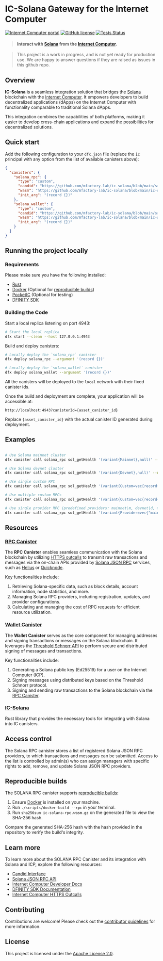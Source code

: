 # IC-Solana Gateway for the Internet Computer

[![Internet Computer portal](https://img.shields.io/badge/InternetComputer-grey?logo=internet%20computer&style=for-the-badge)](https://internetcomputer.org)
[![GitHub license](https://img.shields.io/badge/license-Apache%202.0-blue.svg?logo=apache&style=for-the-badge)](LICENSE)
[![Tests Status](https://img.shields.io/github/actions/workflow/status/mfactory-lab/ic-solana/ci.yml?logo=githubactions&logoColor=white&style=for-the-badge&label=tests)](./.github/workflows/ci.yml)

> #### Interact with [Solana](https://solana.com) from the [Internet Computer](https://internetcomputer.org/).

> This project is a work in progress, and is not yet ready for production use. We are happy to answer questions if they are raised as issues in this github repo.

## Overview

**IC-Solana** is a seamless integration solution that bridges the [Solana](https://solana.com/) blockchain
with the [Internet Computer](https://internetcomputer.org/).
It empowers developers to build decentralized applications (dApps)
on the Internet Computer with functionality comparable to traditional Solana dApps.

This integration combines the capabilities of both platforms,
making it easier to develop cross-chain applications and expand the possibilities for decentralized solutions.

## Quick start

Add the following configuration to your `dfx.json` file (replace the
`ic` principal with any option from the list of available canisters above):

```json
{
  "canisters": {
    "solana_rpc": {
      "type": "custom",
      "candid": "https://github.com/mfactory-lab/ic-solana/blob/main/src/ic-solana-rpc/ic-solana-rpc.did",
      "wasm": "https://github.com/mfactory-lab/ic-solana/blob/main/ic-solana-rpc.wasm.gz",
      "init_arg": "(record {})"
    },
    "solana_wallet": {
      "type": "custom",
      "candid": "https://github.com/mfactory-lab/ic-solana/blob/main/src/ic-solana-wallet/ic-solana-wallet.did",
      "wasm": "https://github.com/mfactory-lab/ic-solana/blob/main/ic-solana-wallet.wasm.gz",
      "init_arg": "(record {})"
    }
  }
}
```

## Running the project locally

### Requirements

Please make sure you have the following installed:

- [Rust](https://www.rust-lang.org/learn/get-started)
- [Docker](https://www.docker.com/get-started/) (Optional for [reproducible builds](#reproducible-builds))
- [PocketIC](https://github.com/dfinity/pocketic) (Optional for testing)
- [DFINITY SDK](https://sdk.dfinity.org/docs/quickstart/local-quickstart.html)

### Building the Code

Start a local replica listening on port 4943:

```bash
# Start the local replica
dfx start --clean --host 127.0.0.1:4943
```

Build and deploy canisters:

```bash
# Locally deploy the `solana_rpc` canister
dfx deploy solana_rpc --argument '(record {})'

# Locally deploy the `solana_wallet` canister
dfx deploy solana_wallet --argument '(record {})'
```

All the canisters will be deployed to the `local` network with their fixed canister ids.

Once the build and deployment are complete, your application will be accessible at:

```
http://localhost:4943?canisterId={asset_canister_id}
```

Replace `{asset_canister_id}` with the actual canister ID generated during deployment.

## Examples

```bash

# Use Solana mainnet cluster
dfx canister call solana_rpc sol_getHealth '(variant{Mainnet},null)' --wallet $(dfx identity get-wallet) --with-cycles 1000000000

# Use Solana devnet cluster
dfx canister call solana_rpc sol_getHealth '(variant{Devnet},null)' --wallet $(dfx identity get-wallet) --with-cycles 1000000000

# Use single custom RPC
dfx canister call solana_rpc sol_getHealth '(variant{Custom=vec{record{network="https://mainnet.helius-rpc.com/"}}},null)' --wallet $(dfx identity get-wallet) --with-cycles 1000000000

# Use multiple custom RPCs
dfx canister call solana_rpc sol_getHealth '(variant{Custom=vec{record{network="mainnet"},record{network="https://mainnet.helius-rpc.com/"}}},null)' --wallet $(dfx identity get-wallet) --with-cycles 1000000000

# Use single provider RPC (predefined providers: mainnet|m, devnet|d, testnet|t)
dfx canister call solana_rpc sol_getHealth '(variant{Provider=vec{"mainnet"}},null)' --wallet $(dfx identity get-wallet) --with-cycles 1000000000

```

## Resources

### [RPC Canister](./src/ic-solana-rpc)

The **RPC Canister** enables seamless communication with the Solana blockchain
by utilizing [HTTPS outcalls](https://internetcomputer.org/https-outcalls)
to transmit raw transactions and messages via the on-chain APIs
provided by [Solana JSON RPC](https://solana.com/docs/rpc) services,
such as [Helius](https://www.helius.dev/) or [Quicknode](https://www.quicknode.com/).

Key functionalities include:

1. Retrieving Solana-specific data, such as block details, account information, node statistics, and more.
2. Managing Solana RPC providers, including registration, updates, and provider configurations.
3. Calculating and managing the cost of RPC requests for efficient resource utilization.

[//]: # (The RPC canister runs on the 34-node [fiduciary subnet]&#40;https://internetcomputer.org/docs/current/references/subnets/subnet-types#fiduciary-subnets&#41;)

[//]: # (with the following principal: [bd3sg-teaaa-aaaaa-qaaba-cai]&#40;https://dashboard.internetcomputer.org/canister/bd3sg-teaaa-aaaaa-qaaba-cai&#41;.)

### [Wallet Canister](./src/ic-solana-wallet)

The **Wallet Canister** serves as the core component for managing addresses
and signing transactions or messages on the Solana blockchain.
It leverages the [Threshold Schnorr API](https://internetcomputer.org/docs/current/developer-docs/smart-contracts/signatures/signing-messages-t-schnorr) to perform secure and distributed signing of messages and transactions.

Key functionalities include:

1. Generating a Solana public key (Ed25519) for a user on the Internet Computer (ICP).
2. Signing messages using distributed keys based on the Threshold Schnorr protocol.
3. Signing and sending raw transactions to the Solana blockchain via the [RPC Canister](#rpc-canister).

### [IC-Solana](./src/ic-solana)

Rust library that provides the necessary tools for integrating with Solana into IC canisters.

## Access control

The Solana RPC canister stores a list of registered Solana JSON RPC providers, to which transactions and messages can be submitted.
Access to the list is controlled by admin(s) who can assign managers with specific rights to add, remove, and update Solana JSON RPC providers.

## Reproducible builds

The SOLANA RPC canister supports [reproducible builds](https://internetcomputer.org/docs/current/developer-docs/smart-contracts/test/reproducible-builds):

1. Ensure [Docker](https://www.docker.com/get-started/) is installed on your machine.
2. Run `./scripts/docker-build --rpc` in your terminal.
3. Run `sha256sum ic-solana-rpc.wasm.gz` on the generated file to view the SHA-256 hash.

Compare the generated SHA-256 hash with the hash provided in the repository to verify the build's integrity.

## Learn more

To learn more about the SOLANA RPC Canister and its integration with Solana and ICP, explore the following resources:

- [Candid Interface](https://github.com/mfactory-lab/ic-solana/blob/main/src/ic-solana-rpc/ic-solana-rpc.did)
- [Solana JSON RPC API](https://solana.com/docs/rpc)
- [Internet Computer Developer Docs](https://internetcomputer.org/docs/current/developer-docs/)
- [DFINITY SDK Documentation](https://sdk.dfinity.org/docs/)
- [Internet Computer HTTPS Outcalls](https://internetcomputer.org/https-outcalls)

## Contributing

Contributions are welcome!
Please check out the [contributor guidelines](https://github.com/mfactory-lab/ic-solana/blob/main/.github/CONTRIBUTING.md) for more information.

## License

This project is licensed under the [Apache License 2.0](https://opensource.org/licenses/Apache-2.0).

